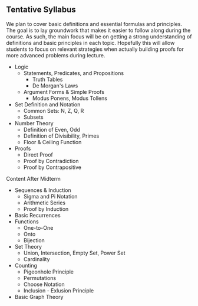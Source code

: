 ## Tentative Syllabus

We plan to cover basic definitions and essential formulas and principles.
The goal is to lay groundwork that makes it easier to follow along during the course. As such, the main focus will be on getting a strong understanding of definitions and basic principles in each topic. Hopefully this will allow students to focus on relevant strategies when actually building proofs for more advanced problems during lecture.

* Logic
    * Statements, Predicates, and Propositions
        * Truth Tables
        * De Morgan's Laws
    * Argument Forms & Simple Proofs
        * Modus Ponens, Modus Tollens
* Set Definition and Notation
    * Common Sets: N, Z, Q, R
    * Subsets
* Number Theory
    * Definition of Even, Odd
    * Definition of Divisibility, Primes
    * Floor & Ceiling Function
* Proofs
    * Direct Proof
    * Proof by Contradiction
    * Proof by Contrapositive

Content After Midterm

* Sequences & Induction
    * Sigma and Pi Notation
    * Arithmetic Series
    * Proof by Induction
* Basic Recurrences
* Functions
    * One-to-One
    * Onto
    * Bijection
* Set Theory
    * Union, Intersection, Empty Set, Power Set
    * Cardinality
* Counting 
    * Pigeonhole Principle
    * Permutations
    * Choose Notation
    * Inclusion - Exlusion Principle
* Basic Graph Theory
